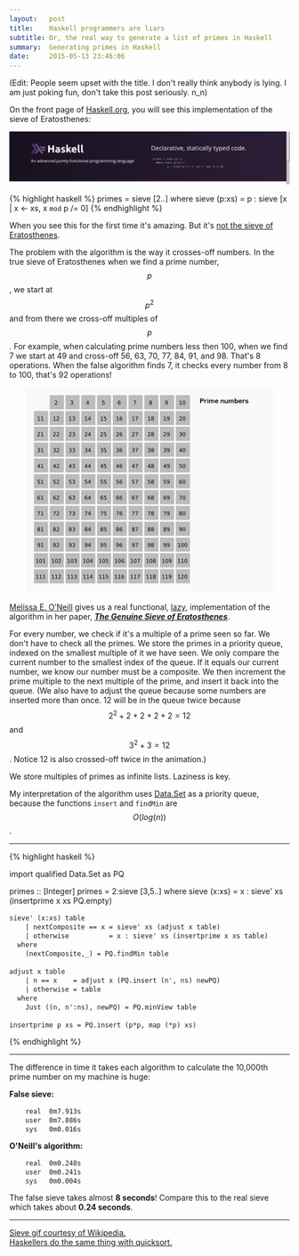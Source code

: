 ```yaml
---
layout:   post
title:    Haskell programmers are liars 
subtitle: Or, the real way to generate a list of primes in Haskell
summary:  Generating primes in Haskell
date:     2015-05-13 23:46:06
---
```


(Edit: People seem upset with the title. I don't really think anybody is lying. I am just poking fun, don't take this post seriously. n_n)

On the front page of [Haskell.org][7], you will see this implementation of the sieve of Eratosthenes:

![Sieve Lies](/img/Screen.png)

{% highlight haskell %}
primes = sieve [2..] 
  where sieve (p:xs) = 
          p : sieve [x | x <- xs, x `mod` p /= 0]
{% endhighlight %}

When you see this for the first time it's amazing. But it's [not the sieve of Eratosthenes][2].

The problem with the algorithm is the way it crosses-off numbers. In the true sieve of Eratosthenes when we find a prime number, $$p$$, we start at $$p^2$$ and from there we cross-off multiples of $$p$$. For example, when calculating prime numbers less then 100, when we find 7 we start at 49 and cross-off 56, 63, 70, 77, 84, 91, and 98. That's 8 operations. When the false algorithm finds 7, it checks every number from 8 to 100, that's 92 operations!


<div style="text-align:center">
<img src ="/img/Sieve_of_Eratosthenes_animation.gif" alt="real seive animation, courtesy of Wikipedia">
</div>



[Melissa E. O’Neill][6] gives us a real functional, [lazy][5], implementation of the algorithm in her paper, [___The Genuine Sieve of Eratosthenes___][2].

For every number, we check if it's a multiple of a prime seen so far. We don't have to check all the primes. We store the primes in a priority queue, indexed on the smallest multiple of it we have seen. We only compare the current number to the smallest index of the queue. If it equals our current number, we know our number must be a composite. We then increment the prime multiple to the next multiple of the prime, and insert it back into the queue. (We also have to adjust the queue because some numbers are inserted more than once. 12 will be in the queue twice because $$2^2+2+2+2+2=12$$ and $$3^2+3=12$$. Notice 12 is also crossed-off twice in the animation.)

We store multiples of primes as infinite lists. Laziness is key.

My interpretation of the algorithm uses [Data.Set][4] as a priority queue, because the functions `insert` and `findMin` are $$O(log(n))$$.

- - -

{% highlight haskell %}

import qualified Data.Set as PQ

primes :: [Integer]
primes = 2:sieve [3,5..]
  where
    sieve (x:xs) = x : sieve' xs (insertprime x xs PQ.empty)

    sieve' (x:xs) table
        | nextComposite == x = sieve' xs (adjust x table)
        | otherwise          = x : sieve' xs (insertprime x xs table)
      where 
        (nextComposite,_) = PQ.findMin table

    adjust x table
        | n == x    = adjust x (PQ.insert (n', ns) newPQ)
        | otherwise = table
      where
        Just ((n, n':ns), newPQ) = PQ.minView table

    insertprime p xs = PQ.insert (p*p, map (*p) xs)
{% endhighlight %}

- - -

The difference in time it takes each algorithm to calculate the 10,000th prime number on my machine is huge:

**False sieve:**

        real  0m7.913s
        user  0m7.886s
        sys   0m0.016s

**O'Neill's algorithm:**

        real  0m0.248s
        user  0m0.241s
        sys   0m0.004s


The false sieve takes almost **8 seconds**! Compare this to the real sieve which takes about **0.24 seconds**. 


- - -

[Sieve gif courtesy of  Wikipedia.][3]  
[Haskellers do the same thing with quicksort.][1]  

[1]: http://stackoverflow.com/questions/7717691/why-is-the-minimalist-example-haskell-quicksort-not-a-true-quicksort
[2]: http://www.cs.hmc.edu/~oneill/papers/Sieve-JFP.pdf
[3]: http://en.wikipedia.org/wiki/Sieve_of_Eratosthenes
[4]: https://downloads.haskell.org/~ghc/7.8.2/docs/html/libraries/containers-0.5.5.1/Data-Set.html
[5]: https://wiki.haskell.org/Lazy_evaluation
[6]: http://www.cs.hmc.edu/~oneill/
[7]: https://www.haskell.org/
